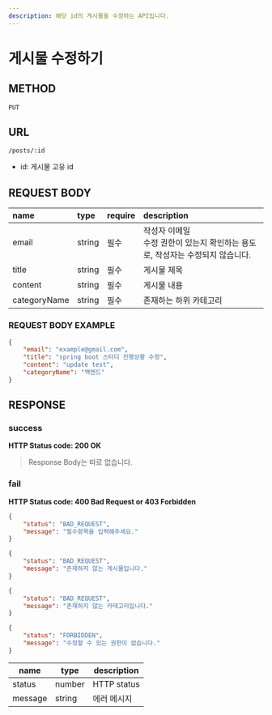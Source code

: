 ```yaml
---
description: 해당 id의 게시물을 수정하는 API입니다.
---
```


# 게시물 수정하기

## METHOD

```text
PUT
```

## URL

```text
/posts/:id
```

* id: 게시물 고유 id

## REQUEST BODY

| name         | type   | require | description                                                  |
| :----------- | :----- | :------ | :----------------------------------------------------------- |
| email        | string | 필수    | 작성자 이메일<br />수정 권한이 있는지 확인하는 용도로, 작성자는 수정되지 않습니다. |
| title        | string | 필수    | 게시물 제목                                                  |
| content      | string | 필수    | 게시물 내용                                                  |
| categoryName | string | 필수    | 존재하는 하위 카테고리                                       |

### REQUEST BODY EXAMPLE

```json
{
    "email": "example@gmail.com",
    "title": "spring boot 스터디 진행상황 수정",
    "content": "update test",
    "categoryName": "백엔드"
}
```

## RESPONSE

### success

**HTTP Status code: 200 OK**

> Response Body는 따로 없습니다.  


### fail

**HTTP Status code: 400 Bad Request or 403 Forbidden**

```json
{
    "status": "BAD_REQUEST",
    "message": "필수항목을 입력해주세요."
}
```

```json
{
    "status": "BAD_REQUEST",
    "message": "존재하지 않는 게시물입니다."
}
```

```json
{
    "status": "BAD_REQUEST",
    "message": "존재하지 않는 카테고리입니다."
}
```

```json
{
    "status": "FORBIDDEN",
    "message": "수정할 수 있는 권한이 없습니다."
}
```

| name    | type   | description |
| ------- | ------ | ----------- |
| status  | number | HTTP status |
| message | string | 에러 메시지 |

